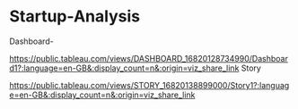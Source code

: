 # Startup-Analysis
Dashboard-

https://public.tableau.com/views/DASHBOARD_16820128734990/Dashboard1?:language=en-GB&:display_count=n&:origin=viz_share_link
Story

https://public.tableau.com/views/STORY_16820138899000/Story1?:language=en-GB&:display_count=n&:origin=viz_share_link
